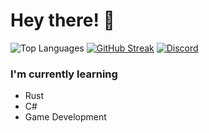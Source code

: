 # Hey there! 👋

![Top Languages](https://github-readme-stats.vercel.app/api/top-langs/?username=xcloudzy&show_icons=true&theme=dark&custom_title=Most%20used%20languages&langs_count=10&layout=compact)
[![GitHub Streak](https://github-readme-streak-stats-lime-nu.vercel.app?user=xcloudzy&theme=dark&date_format=j%20M%5B%20Y%5D&mode=weekly)](https://git.io/streak-stats)
[![Discord](https://lanyard.cnrad.dev/api/554929630377672706?showDisplayName=true)](https://discord.com/users/554929630377672706)

### I'm currently learning

- Rust
- C#
- Game Development
